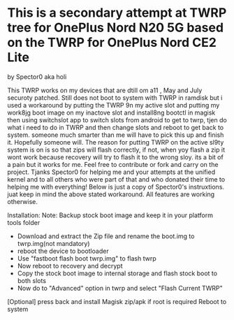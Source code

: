 # This is a secondary attempt at TWRP tree for OnePlus Nord N20 5G based on the TWRP for OnePlus Nord CE2 Lite 
by Spector0
aka holi

This TWRP works on my devices that are dtill om a11 , May and July securoty patched.
Still does not boot to system with TWRP in ramdisk but i used a workaround by putting the TWRP 9n my active slot and putting my work8jg boot image on my inactove slot and install8ng bootctl in magisk then using switchslot app to switch slots from android to get to twrp, tjen do what i need to do in TWRP and then change slots and reboot to get back to system. someone much smarter than me will have to pick this up and finish it. Hopefully someone will. The reason for putting TWRP on the active sl9ty system is on is so that zips will flash correctly, if not, when yoy flash a zip it wont work because recovery will try to flash it to the wrong sloy. its a bit of a pain but it works for me. Feel free to contribute or fork and carry on the project. Tjanks Spector0 for helping me and your attempts at the unified kernel and to all others who were part of that and who donated their time to helping me with everything!
Below is just a copy of Spector0's instruxtions. juat keep in mind the above stated workaround. All features are working otherwise.

Installation:
Note: Backup stock boot image and keep it in your platform tools folder

* Download and extract the Zip file and rename the boot.img to twrp.img(not mandatory)
* reboot the device to bootloader
* Use "fastboot flash boot twrp.img" to flash twrp
* Now reboot to recovery and decrypt
* Copy the stock boot image to internal storage and flash stock boot to both slots
* Now do to "Advanced" option in twrp and select "Flash Current TWRP"

[Optional] press back and install Magisk zip/apk if root is required
Reboot to system
